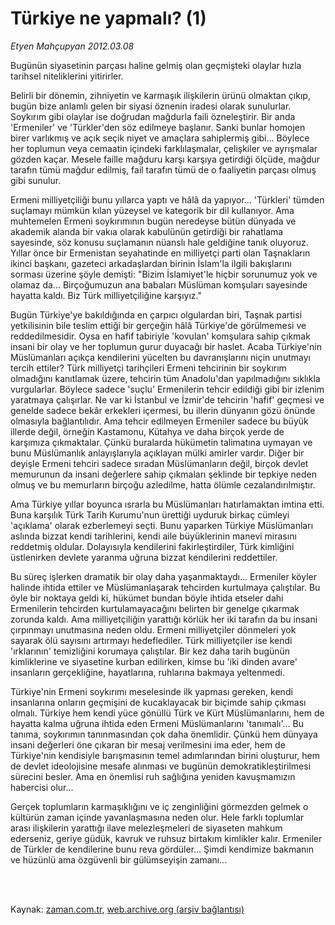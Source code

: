 # Türkiye ne yapmalı? (1)

*Etyen Mahçupyan 2012.03.08*

<td class="columnist-detail">
<p>Bugünün siyasetinin parçası haline gelmiş olan geçmişteki olaylar hızla tarihsel niteliklerini yitirirler.</p>
<p>
<div id="haberMetinDiv">
<p>Belirli bir dönemin, zihniyetin ve karmaşık ilişkilerin ürünü olmaktan çıkıp, bugün bize anlamlı gelen bir siyasi öznenin iradesi olarak sunulurlar. Soykırım gibi olaylar ise doğrudan mağdurla faili özneleştirir. Bir anda 'Ermeniler' ve 'Türkler'den söz edilmeye başlanır. Sanki bunlar homojen birer varlıkmış ve açık seçik niyet ve amaçlara sahiplermiş gibi... Böylece her toplumun veya cemaatin içindeki farklılaşmalar, çelişkiler ve ayrışmalar gözden kaçar. Mesele faille mağduru karşı karşıya getirdiği ölçüde, mağdur tarafın tümü mağdur edilmiş, fail tarafın tümü de o faaliyetin parçası olmuş gibi sunulur.
<p>Ermeni milliyetçiliği bunu yıllarca yaptı ve hâlâ da yapıyor... 'Türkleri' tümden suçlamayı mümkün kılan yüzeysel ve kategorik bir dil kullanıyor. Ama muhtemelen Ermeni soykırımının bugün neredeyse bütün dünyada ve akademik alanda bir vakıa olarak kabulünün getirdiği bir rahatlama sayesinde, söz konusu suçlamanın nüanslı hale geldiğine tanık oluyoruz. Yıllar önce bir Ermenistan seyahatinde en milliyetçi parti olan Taşnakların ikinci başkanı, gazeteci arkadaşlardan birinin İslam'la ilgili bakışlarını sorması üzerine şöyle demişti: "Bizim İslamiyet'le hiçbir sorunumuz yok ve olamaz da... Birçoğumuzun ana babaları Müslüman komşuları sayesinde hayatta kaldı. Biz Türk milliyetçiliğine karşıyız."
<p>Bugün Türkiye'ye bakıldığında en çarpıcı olgulardan biri, Taşnak partisi yetkilisinin bile teslim ettiği bir gerçeğin hâlâ Türkiye'de görülmemesi ve reddedilmesidir. Oysa en hafif tabiriyle 'kovulan' komşulara sahip çıkmak insani bir olay ve her toplumun gurur duyacağı bir haslet. Acaba Türkiye'nin Müslümanları açıkça kendilerini yücelten bu davranışlarını niçin unutmayı tercih ettiler? Türk milliyetçi tarihçileri Ermeni tehcirinin bir soykırım olmadığını kanıtlamak üzere, tehcirin tüm Anadolu'dan yapılmadığını sıklıkla vurgularlar. Böylece sadece 'suçlu' Ermenilerin tehcir edildiği gibi bir izlenim yaratmaya çalışırlar. Ne var ki İstanbul ve İzmir'de tehcirin 'hafif' geçmesi ve genelde sadece bekâr erkekleri içermesi, bu illerin dünyanın gözü önünde olmasıyla bağlantılıdır. Ama tehcir edilmeyen Ermeniler sadece bu büyük illerde değil, örneğin Kastamonu, Kütahya ve daha birçok yerde de karşımıza çıkmaktalar. Çünkü buralarda hükümetin talimatına uymayan ve bunu Müslümanlık anlayışlarıyla açıklayan mülki amirler vardır. Diğer bir deyişle Ermeni tehciri sadece sıradan Müslümanların değil, birçok devlet memurunun da insani değerlere sahip çıkmaları şeklinde bir tepkiye neden olmuş ve bu memurların birçoğu azledilme, hatta ölümle cezalandırılmıştır.
<p>Ama Türkiye yıllar boyunca ısrarla bu Müslümanları hatırlamaktan imtina etti. Buna karşılık Türk Tarih Kurumu'nun ürettiği uyduruk birkaç cümleyi 'açıklama' olarak ezberlemeyi seçti. Bunu yaparken Türkiye Müslümanları aslında bizzat kendi tarihlerini, kendi aile büyüklerinin manevi mirasını reddetmiş oldular. Dolayısıyla kendilerini fakirleştirdiler, Türk kimliğini üstlenirken devlete yaranma uğruna bizzat kendilerini reddettiler.
<p>Bu süreç işlerken dramatik bir olay daha yaşanmaktaydı... Ermeniler köyler halinde ihtida ettiler ve Müslümanlaşarak tehcirden kurtulmaya çalıştılar. Bu öyle bir noktaya geldi ki, hükümet bundan böyle ihtida etseler dahi Ermenilerin tehcirden kurtulamayacağını belirten bir genelge çıkarmak zorunda kaldı. Ama milliyetçiliğin yarattığı körlük her iki tarafın da bu insani çırpınmayı unutmasına neden oldu. Ermeni milliyetçiler dönmeleri yok sayarak ölü sayısını artırmayı hedeflediler. Türk milliyetçiler ise kendi 'ırklarının' temizliğini korumaya çalıştılar. Bir kez daha tarih bugünün kimliklerine ve siyasetine kurban edilirken, kimse bu 'iki dinden avare' insanların gerçekliğine, hayatlarına, ruhlarına bakmaya yeltenmedi.
<p>Türkiye'nin Ermeni soykırımı meselesinde ilk yapması gereken, kendi insanlarına onların geçmişini de kucaklayacak bir biçimde sahip çıkması olmalı. Türkiye hem kendi yüce gönüllü Türk ve Kürt Müslümanlarını, hem de hayatta kalma uğruna ihtida eden Ermeni Müslümanlarını 'tanımalı'... Bu tanıma, soykırımın tanınmasından çok daha önemlidir. Çünkü hem dünyaya insani değerleri öne çıkaran bir mesaj verilmesini ima eder, hem de Türkiye'nin kendisiyle barışmasının temel adımlarından birini oluşturur, hem de devlet ideolojisine mesafe alınması ve bugünün demokratikleştirilmesi sürecini besler. Ama en önemlisi ruh sağlığına yeniden kavuşmamızın habercisi olur...
<p>Gerçek toplumların karmaşıklığını ve iç zenginliğini görmezden gelmek o kültürün zaman içinde yavanlaşmasına neden olur. Hele farklı toplumlar arası ilişkilerin yarattığı ilave melezleşmeleri de siyaseten mahkum ederseniz, geriye güdük, kavruk ve ruhsuz birtakım kimlikler kalır. Ermeniler de Türkler de kendilerine bunu reva gördüler... Şimdi kendimize bakmanın ve hüzünlü ama özgüvenli bir gülümseyişin zamanı... </p></p></p></p></p></p></p></div>
</p>


<p><br>
		 </br></p></td>

Kaynak: [zaman.com.tr](http://zaman.com.tr/yazar.do?yazino=1256063), [web.archive.org (arşiv bağlantısı)](http://web.archive.org/web/20120312035938/http://zaman.com.tr:80/yazar.do?yazino=1256063)
